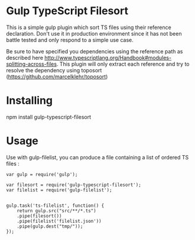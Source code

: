 Gulp TypeScript Filesort
========================

This is a simple gulp plugin which sort TS files using their reference declaration. Don't use it in production environment since it has not been battle tested and only respond to a simple use case.



Be sure to have specified you dependencies using the reference path as described here http://www.typescriptlang.org/Handbook#modules-splitting-across-files. This plugin will only extract each reference and try to resolve the dependency using toposort (https://github.com/marcelklehr/toposort)

# Installing

npm install gulp-typescript-filesort

# Usage

Use with gulp-filelist, you can produce a file containing a list of ordered TS files :

```
var gulp = require('gulp');

var filesort = require('gulp-typescript-filesort');
var filelist = require('gulp-filelist');


gulp.task('ts-filelist', function() {
	return gulp.src("src/**/*.ts")
	.pipe(filesort())
	.pipe(filelist('filelist.json'))
	.pipe(gulp.dest("tmp/"));
});

```
